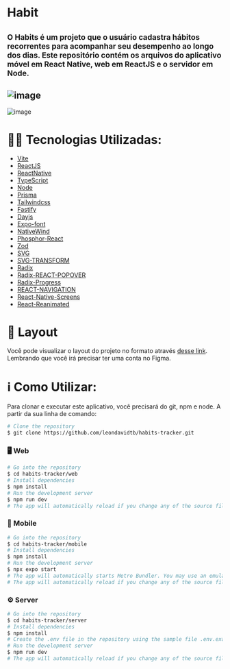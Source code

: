 # Habit
<sub>O Habits é um projeto que o usuário cadastra hábitos recorrentes para acompanhar seu desempenho ao longo dos dias. Este repositório contém os arquivos do aplicativo móvel em React Native, web em ReactJS e o servidor em Node.</sub>
---

![image](https://user-images.githubusercontent.com/106568299/214436413-44fc4c1a-6937-4fe8-b0bd-95b9e1889023.png)
---
![image](https://user-images.githubusercontent.com/106568299/214436538-9be4ded9-1377-444c-9093-8774765f69fc.png)

# :man_technologist: Tecnologias Utilizadas:
* [Vite](https://vitejs.dev/)
* [ReactJS](https://reactjs.org/)
* [ReactNative](https://reactnative.dev/)
* [TypeScript](https://www.typescriptlang.org/)
* [Node](https://nodejs.org/en/)
* [Prisma](https://www.prisma.io/)
* [Tailwindcss](https://tailwindcss.com/)
* [Fastify](https://www.fastify.io/)
* [Dayjs](https://day.js.org/)
* [Expo-font](https://docs.expo.dev/versions/latest/sdk/font/)
* [NativeWind](https://www.nativewind.dev/quick-starts/expo)
* [Phosphor-React](https://www.npmjs.com/package/phosphor-react)
* [Zod](https://www.npmjs.com/package/zod)
* [SVG](https://docs.expo.dev/versions/latest/sdk/svg/)
* [SVG-TRANSFORM](https://github.com/kristerkari/react-native-svg-transformer)
* [Radix](https://www.radix-ui.com/)
* [Radix-REACT-POPOVER](https://www.radix-ui.com/docs/primitives/components/popover)
* [Radix-Progress](https://www.radix-ui.com/docs/primitives/components/progress)
* [REACT-NAVIGATION](https://reactnavigation.org/)
* [React-Native-Screens](https://reactnavigation.org/docs/getting-started/)
* [React-Reanimated](https://docs.expo.dev/versions/latest/sdk/reanimated/)

# :bookmark: Layout
Você pode visualizar o layout do projeto no formato através [desse link](https://www.figma.com/file/v5n3GPM7sPt7EULVOdJzuC/Habits-(i)-(Community)?node-id=6%3A344&t=EHUH7TqPIXD7qb6i-0). Lembrando que você irá precisar ter uma conta no Figma.

# :information_source: Como Utilizar:
Para clonar e executar este aplicativo, você precisará do git, npm e node. A partir da sua linha de comando:
```bash
# Clone the repository
$ git clone https://github.com/leondavidtb/habits-tracker.git
```

### 🖥️ Web

```bash
# Go into the repository
$ cd habits-tracker/web
# Install dependencies
$ npm install
# Run the development server
$ npm run dev
# The app will automatically reload if you change any of the source files.
```

### 📱 Mobile

```bash
# Go into the repository
$ cd habits-tracker/mobile
# Install dependencies
$ npm install
# Run the development server
$ npx expo start
# The app will automatically starts Metro Bundler. You may use an emulator or your own smartphone.
# The app will automatically reload if you change any of the source files.
```

### ⚙️ Server

```bash
# Go into the repository
$ cd habits-tracker/server
# Install dependencies
$ npm install
# Create the .env file in the repository using the sample file .env.example
# Run the development server
$ npm run dev
# The app will automatically reload if you change any of the source files.
```
